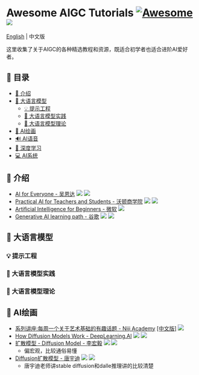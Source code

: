 # Awesome AIGC Tutorials [![Awesome](https://camo.githubusercontent.com/64f8905651212a80869afbecbf0a9c52a5d1e70beab750dea40a994fa9a9f3c6/68747470733a2f2f617765736f6d652e72652f62616467652e737667)](https://github.com/luban-agi/awesome-aigc-tutorials) ![](https://img.shields.io/github/last-commit/luban-agi/Awesome-AIGC-Tutorials?color=green)
[English](README.md) | 中文版


这里收集了关于AIGC的各种精选教程和资源，既适合初学者也适合进阶AI爱好者。
## 📜 目录
- [👋 介绍](#-介绍)
- [💬 大语言模型](#-大语言模型)
  - [💡 提示工程](#-提示工程)
  - [🔧 大语言模型实践](#-大语言模型实践)
  - [🔬 大语言模型理论](#-大语言模型理论)
- [🎨 AI绘画](#-ai绘画)
- [🔊 AI语音](#-ai语音)
- [🧠 深度学习](#-深度学习)
- [💻 AI系统](#-ai系统)

## 👋 介绍
- [AI for Everyone - 吴恩达](https://www.deeplearning.ai/courses/ai-for-everyone/) ![](https://img.shields.io/badge/Level-简单-green) ![](https://img.shields.io/badge/视频-blue)
- [Practical AI for Teachers and Students - 沃顿商学院](https://www.youtube.com/playlist?list=PLwRdpYzPkkn302_rL5RrXvQE8j0jLP02j) ![](https://img.shields.io/badge/Level-简单-green) ![](https://img.shields.io/badge/视频-blue)
- [Artificial Intelligence for Beginners - 微软](https://microsoft.github.io/AI-For-Beginners/) ![](https://img.shields.io/badge/Level-中等-yellow)
- [Generative AI learning path - 谷歌](https://www.cloudskillsboost.google/journeys/118) ![](https://img.shields.io/badge/Level-中等-yellow) ![](https://img.shields.io/badge/视频-blue)

## 💬 大语言模型

### 💡 提示工程

### 🔧 大语言模型实践

### 🔬 大语言模型理论

## 🎨 AI绘画
- [系列讲座:每周一个关于艺术基础的有趣话题 - Niji Academy](https://www.niji.academy/work/lecture) [[中文版]](https://mp.weixin.qq.com/s/CxEv5NQF_wzAtqXnuNbKog) ![](https://img.shields.io/badge/Level-简单-green)
- [How Diffusion Models Work - DeepLearning.AI](https://www.deeplearning.ai/short-courses/how-diffusion-models-work/) ![](https://img.shields.io/badge/Level-中等-yellow) ![](https://img.shields.io/badge/视频-blue)
- [扩散模型 - Diffusion Model - 李宏毅](https://www.bilibili.com/video/BV14c411J7f2/?vd_source=a4218e1e16a294070cadf4eefa94fa32) ![](https://img.shields.io/badge/Level-中等-green) ![](https://img.shields.io/badge/视频-blue)
  - 偏宏观，比较通俗易懂 
- [Diffusion扩散模型 - 唐宇迪](https://www.bilibili.com/video/BV1Re4y1s7uV/?p=1&vd_source=a4218e1e16a294070cadf4eefa94fa32) ![](https://img.shields.io/badge/Level-中等-green) ![](https://img.shields.io/badge/视频-blue)
  - 唐宇迪老师讲stable diffusion和dalle推理讲的比较清楚
